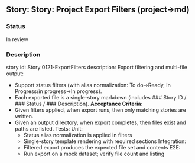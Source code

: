 ## Story: Story: Project Export Filters (project→md)

### Status

In review

### Description

story id: Story 0121-ExportFilters
description:
Export filtering and multi-file output:
- Support status filters (with alias normalization: To do→Ready, In Progress/in progress→In progress).
- Each exported file is a single-story markdown (includes ### Story ID / ### Status / ### Description).
  **Acceptance Criteria:**
- Given filters applied, when export runs, then only matching stories are written.
- Given an output directory, when export completes, then files exist and paths are listed.
  Tests:
  Unit:
  - Status alias normalization is applied in filters
  - Single-story template rendering with required sections
    Integration:
  - Filtered export produces the expected file set and contents
    E2E:
  - Run export on a mock dataset; verify file count and listing


